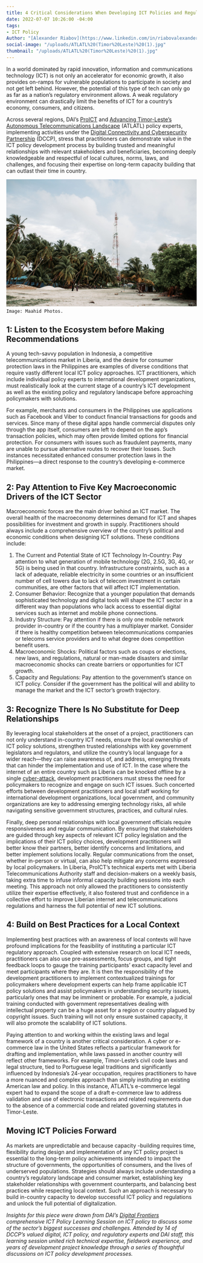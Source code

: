 ```yaml
---
title: 4 Critical Considerations When Developing ICT Policies and Regulations
date: 2022-07-07 10:26:00 -04:00
tags:
- ICT Policy
Author: "[Alexander Riabov](https://www.linkedin.com/in/riabovalexander/)"
social-image: "/uploads/ATLATL%20(Timor%20Leste)%20(1).jpg"
thumbnail: "/uploads/ATLATL%20(Timor%20Leste)%20(1).jpg"
---
```


In a world dominated by rapid innovation, information and communications technology (ICT) is not only an accelerator for economic growth, it also provides on-ramps for vulnerable populations to participate in society and not get left behind. However, the potential of this type of tech can only go as far as a nation’s regulatory environment allows. A weak regulatory environment can drastically limit the benefits of ICT for a country’s economy, consumers, and citizens.  

<!--more--> 

Across several regions, DAI’s [ProICT](https://www.usaid.gov/digital-development/pro-ict-factsheet) and [Advancing Timor-Leste’s Autonomous Telecommunications Landscape](https://www.usaid.gov/sites/default/files/documents/ATLATL_Advancing_Timor-Lestes_Autonomous_Telecomunications_Landscape_Factsheet.pdf) (ATLATL) policy experts, implementing activities under the [Digital Connectivity and Cybersecurity Partnership](https://www.state.gov/digital-connectivity-and-cybersecurity-partnership/) (DCCP), stress that practitioners can demonstrate value in the ICT policy development process by building trusted and meaningful relationships with relevant stakeholders and beneficiaries, becoming deeply knowledgeable and respectful of local cultures, norms, laws, and challenges, and focusing their expertise on long-term capacity building that can outlast their time in country.

![ATLATL (Timor Leste) (1).jpg](/uploads/ATLATL%20(Timor%20Leste)%20(1).jpg)`Image: Maahid Photos.`

## 1: Listen to the Ecosystem before Making Recommendations

A young tech-savvy population in Indonesia, a competitive telecommunications market in Liberia, and the desire for consumer protection laws in the Philippines are examples of diverse conditions that require vastly different local ICT policy approaches. ICT practitioners, which include individual policy experts to international development organizations, must realistically look at the current stage of a country’s ICT development as well as the existing policy and regulatory landscape before approaching policymakers with solutions. 

For example, merchants and consumers in the Philippines use applications such as Facebook and Viber to conduct financial transactions for goods and services. Since many of these digital apps handle commercial disputes only through the app itself, consumers are left to depend on the app’s transaction policies, which may often provide limited options for financial protection. For consumers with issues such as fraudulent payments, many are unable to pursue alternative routes to recover their losses. Such instances necessitated enhanced consumer protection laws in the Philippines—a direct response to the country’s developing e-commerce market. 

## 2: Pay Attention to Five Key Macroeconomic Drivers of the ICT Sector 

Macroeconomic forces are the main driver behind an ICT market. The overall health of the macroeconomy determines demand for ICT and shapes possibilities for investment and growth in supply. Practitioners should always include a comprehensive overview of the country’s political and economic conditions when designing ICT solutions. These conditions include:
1. The Current and Potential State of ICT Technology In-Country: Pay attention to what generation of mobile technology (2G, 2.5G, 3G, 4G, or 5G) is being used in that country. Infrastructure constraints, such as a lack of adequate, reliable electricity in some countries or an insufficient number of cell towers due to lack of telecom investment in certain communities, are other factors that will affect ICT implementation.  
2. Consumer Behavior: Recognize that a younger population that demands sophisticated technology and digital tools will shape the ICT sector in a different way than populations who lack access to essential digital services such as internet and mobile phone connections.
3.  Industry Structure: Pay attention if there is only one mobile network provider in-country or if the country has a multiplayer market. Consider if there is healthy competition between telecommunications companies or telecoms service providers and to what degree does competition benefit users. 
4.  Macroeconomic Shocks: Political factors such as coups or elections, new laws, and regulations, natural or man-made disasters and similar macroeconomic shocks can create barriers or opportunities for ICT growth.
5.  Capacity and Regulations: Pay attention to the government’s stance on ICT policy. Consider if the government has the political will and ability to manage the market and the ICT sector’s growth trajectory. 

## 3: Recognize There Is No Substitute for Deep Relationships 

By leveraging local stakeholders at the onset of a project, practitioners can not only understand in-country ICT needs, ensure the local ownership of ICT policy solutions, strengthen trusted relationships with key government legislators and regulators, and utilize the country’s local language for a wider reach—they can raise awareness of, and address, emerging threats that can hinder the implementation and use of ICT. In the case where the internet of an entire country such as Liberia can be knocked offline by a single [cyber-attack](https://www.bloomberg.com/news/features/2019-12-20/spiderman-hacker-daniel-kaye-took-down-liberia-s-internet), development practitioners must stress the need for policymakers to recognize and engage on such ICT issues. Such concerted efforts between development practitioners and local staff working for international development organizations, local government, and community organizations are key to addressing emerging technology risks, all while navigating sensitive government structures, practices, and cultural rules. 

Finally, deep personal relationships with local government officials require responsiveness and regular communication. By ensuring that stakeholders are guided through key aspects of relevant ICT policy legislation and the implications of their ICT policy choices, development practitioners will better know their partners, better identify concerns and limitations, and better implement solutions locally. Regular communications from the onset, whether in-person or virtual, can also help mitigate any concerns expressed by local policymakers. In Liberia, ProICT’s technical experts met with Liberia Telecommunications Authority staff and decision-makers on a weekly basis, taking extra time to infuse informal capacity building sessions into each meeting. This approach not only allowed the practitioners to consistently utilize their expertise effectively, it also fostered trust and confidence in a collective effort to improve Liberian internet and telecommunications regulations and harness the full potential of new ICT solutions.

## 4: Build on Best Practices for a Local Context

Implementing best practices with an awareness of local contexts will have profound implications for the feasibility of instituting a particular ICT regulatory approach. Coupled with extensive research on local ICT needs, practitioners can also use pre-assessments, focus groups, and tight feedback loops to gauge the training participants’ exact capacity level and meet participants where they are. It is then the responsibility of the development practitioners to implement contextualized trainings for policymakers where development experts can help frame applicable ICT policy solutions and assist policymakers in understanding security issues, particularly ones that may be imminent or probable. For example, a judicial training conducted with government representatives dealing with intellectual property can be a huge asset for a region or country plagued by copyright issues. Such training will not only ensure sustained capacity, it will also promote the scalability of ICT solutions.

Paying attention to and working within the existing laws and legal framework of a country is another critical consideration. A cyber or e-commerce law in the United States reflects a particular framework for drafting and implementation, while laws passed in another country will reflect other frameworks. For example, Timor-Leste’s civil code laws and legal structure, tied to Portuguese legal traditions and significantly influenced by Indonesia’s 24-year occupation, requires practitioners to have a more nuanced and complex approach than simply instituting an existing American law and policy. In this instance, ATLATL’s e-commerce legal expert had to expand the scope of a draft e-commerce law to address validation and use of electronic transactions and related requirements due to the absence of a commercial code and related governing statutes in Timor-Leste. 

## Moving ICT Policies Forward

As markets are unpredictable and because capacity -building requires time, flexibility during design and implementation of any ICT policy project is essential to the long-term policy achievements intended to impact the structure of governments, the opportunities of consumers, and the lives of underserved populations. Strategies should always include understanding a country’s regulatory landscape and consumer market, establishing key stakeholder relationships with government counterparts, and balancing best practices while respecting local context. Such an approach is necessary to build in-country capacity to develop successful ICT policy and regulations and unlock the full potential of digitalization. 

*Insights for this piece were drawn from DAI’s [Digital Frontiers](https://www.dai.com/our-work/projects/worldwide-digital-frontiers-df) comprehensive ICT Policy Learning Session on ICT policy to discuss some of the sector’s biggest successes and challenges. Attended by 14 of DCCP’s valued digital, ICT policy, and regulatory experts and DAI staff, this learning session united rich technical expertise, fieldwork experience, and years of development project knowledge through a series of thoughtful discussions on ICT policy development processes.*